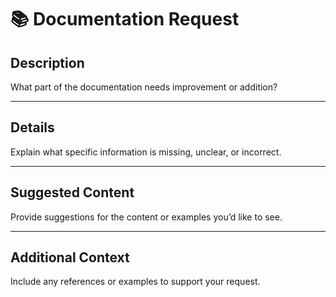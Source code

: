 # 📚 Documentation Request

## Description
What part of the documentation needs improvement or addition?

---

## Details
Explain what specific information is missing, unclear, or incorrect.

---

## Suggested Content
Provide suggestions for the content or examples you’d like to see.

---

## Additional Context
Include any references or examples to support your request.
